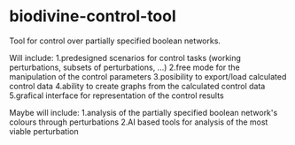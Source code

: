 # biodivine-control-tool
Tool for control over partially specified boolean networks.

Will include:
1.predesigned scenarios for control tasks (working perturbations, subsets of perturbations, ...)
2.free mode for the manipulation of the control parameters
3.posibility to export/load calculated control data
4.ability to create graphs from the calculated control data
5.grafical interface for representation of the control results

Maybe will include:
1.analysis of the partially specified boolean network's colours through perturbations
2.AI based tools for analysis of the most viable perturbation
